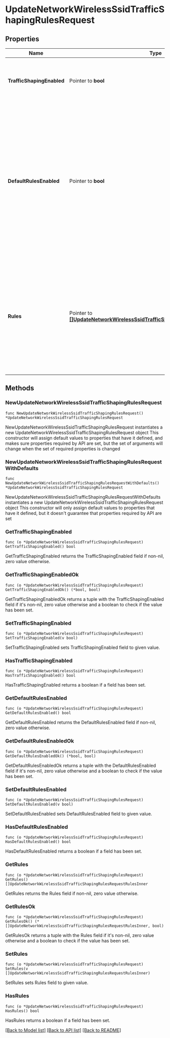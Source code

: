 # UpdateNetworkWirelessSsidTrafficShapingRulesRequest

## Properties

Name | Type | Description | Notes
------------ | ------------- | ------------- | -------------
**TrafficShapingEnabled** | Pointer to **bool** | Whether traffic shaping rules are applied to clients on your SSID. | [optional] 
**DefaultRulesEnabled** | Pointer to **bool** | Whether default traffic shaping rules are enabled (true) or disabled (false). There are 4 default rules, which can be seen on your network&#39;s traffic shaping page. Note that default rules count against the rule limit of 8. | [optional] 
**Rules** | Pointer to [**[]UpdateNetworkWirelessSsidTrafficShapingRulesRequestRulesInner**](UpdateNetworkWirelessSsidTrafficShapingRulesRequestRulesInner.md) |     An array of traffic shaping rules. Rules are applied in the order that     they are specified in. An empty list (or null) means no rules. Note that     you are allowed a maximum of 8 rules.  | [optional] 

## Methods

### NewUpdateNetworkWirelessSsidTrafficShapingRulesRequest

`func NewUpdateNetworkWirelessSsidTrafficShapingRulesRequest() *UpdateNetworkWirelessSsidTrafficShapingRulesRequest`

NewUpdateNetworkWirelessSsidTrafficShapingRulesRequest instantiates a new UpdateNetworkWirelessSsidTrafficShapingRulesRequest object
This constructor will assign default values to properties that have it defined,
and makes sure properties required by API are set, but the set of arguments
will change when the set of required properties is changed

### NewUpdateNetworkWirelessSsidTrafficShapingRulesRequestWithDefaults

`func NewUpdateNetworkWirelessSsidTrafficShapingRulesRequestWithDefaults() *UpdateNetworkWirelessSsidTrafficShapingRulesRequest`

NewUpdateNetworkWirelessSsidTrafficShapingRulesRequestWithDefaults instantiates a new UpdateNetworkWirelessSsidTrafficShapingRulesRequest object
This constructor will only assign default values to properties that have it defined,
but it doesn't guarantee that properties required by API are set

### GetTrafficShapingEnabled

`func (o *UpdateNetworkWirelessSsidTrafficShapingRulesRequest) GetTrafficShapingEnabled() bool`

GetTrafficShapingEnabled returns the TrafficShapingEnabled field if non-nil, zero value otherwise.

### GetTrafficShapingEnabledOk

`func (o *UpdateNetworkWirelessSsidTrafficShapingRulesRequest) GetTrafficShapingEnabledOk() (*bool, bool)`

GetTrafficShapingEnabledOk returns a tuple with the TrafficShapingEnabled field if it's non-nil, zero value otherwise
and a boolean to check if the value has been set.

### SetTrafficShapingEnabled

`func (o *UpdateNetworkWirelessSsidTrafficShapingRulesRequest) SetTrafficShapingEnabled(v bool)`

SetTrafficShapingEnabled sets TrafficShapingEnabled field to given value.

### HasTrafficShapingEnabled

`func (o *UpdateNetworkWirelessSsidTrafficShapingRulesRequest) HasTrafficShapingEnabled() bool`

HasTrafficShapingEnabled returns a boolean if a field has been set.

### GetDefaultRulesEnabled

`func (o *UpdateNetworkWirelessSsidTrafficShapingRulesRequest) GetDefaultRulesEnabled() bool`

GetDefaultRulesEnabled returns the DefaultRulesEnabled field if non-nil, zero value otherwise.

### GetDefaultRulesEnabledOk

`func (o *UpdateNetworkWirelessSsidTrafficShapingRulesRequest) GetDefaultRulesEnabledOk() (*bool, bool)`

GetDefaultRulesEnabledOk returns a tuple with the DefaultRulesEnabled field if it's non-nil, zero value otherwise
and a boolean to check if the value has been set.

### SetDefaultRulesEnabled

`func (o *UpdateNetworkWirelessSsidTrafficShapingRulesRequest) SetDefaultRulesEnabled(v bool)`

SetDefaultRulesEnabled sets DefaultRulesEnabled field to given value.

### HasDefaultRulesEnabled

`func (o *UpdateNetworkWirelessSsidTrafficShapingRulesRequest) HasDefaultRulesEnabled() bool`

HasDefaultRulesEnabled returns a boolean if a field has been set.

### GetRules

`func (o *UpdateNetworkWirelessSsidTrafficShapingRulesRequest) GetRules() []UpdateNetworkWirelessSsidTrafficShapingRulesRequestRulesInner`

GetRules returns the Rules field if non-nil, zero value otherwise.

### GetRulesOk

`func (o *UpdateNetworkWirelessSsidTrafficShapingRulesRequest) GetRulesOk() (*[]UpdateNetworkWirelessSsidTrafficShapingRulesRequestRulesInner, bool)`

GetRulesOk returns a tuple with the Rules field if it's non-nil, zero value otherwise
and a boolean to check if the value has been set.

### SetRules

`func (o *UpdateNetworkWirelessSsidTrafficShapingRulesRequest) SetRules(v []UpdateNetworkWirelessSsidTrafficShapingRulesRequestRulesInner)`

SetRules sets Rules field to given value.

### HasRules

`func (o *UpdateNetworkWirelessSsidTrafficShapingRulesRequest) HasRules() bool`

HasRules returns a boolean if a field has been set.


[[Back to Model list]](../README.md#documentation-for-models) [[Back to API list]](../README.md#documentation-for-api-endpoints) [[Back to README]](../README.md)


